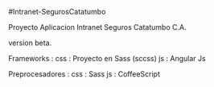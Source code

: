 #Intranet-SegurosCatatumbo

Proyecto Aplicacion Intranet Seguros Catatumbo C.A.

version beta.
  
  Frameworks :
    css : Proyecto en Sass (sccss)
    js  : Angular Js
    
  Preprocesadores :
    css : Sass
    js  : CoffeeScript
